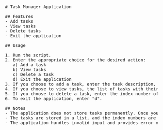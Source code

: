 <pre>
# Task Manager Application

## Features
- Add tasks
- View tasks
- Delete tasks
- Exit the application

## Usage

1. Run the script.
2. Enter the appropriate choice for the desired action:
   a) Add a task
   b) View tasks
   c) Delete a task
   d) Exit the application
3. If you choose to add a task, enter the task description.
4. If you choose to view tasks, the list of tasks with their index numbers will be displayed.
5. If you choose to delete a task, enter the index number of the task you want to remove.
6. To exit the application, enter "d".

## Notes
- The application does not store tasks permanently. Once you exit the application, the tasks will be lost.
- The tasks are stored in a list, and the index numbers are used to reference and delete tasks.
- The application handles invalid input and provides error messages when necessary.
</pre>



